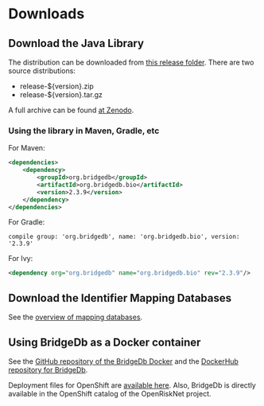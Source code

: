 # Downloads

## Download the Java Library

The distribution can be downloaded from [this release folder](https://github.com/bridgedb/BridgeDb/releases).
There are two source distributions:

 * release-${version}.zip
 * release-${version}.tar.gz

A full archive can be found [at Zenodo](https://zenodo.org/record/593034).

### Using the library in Maven, Gradle, etc

For Maven:

```xml
<dependencies>
    <dependency>
        <groupId>org.bridgedb</groupId>
        <artifactId>org.bridgedb.bio</artifactId>
        <version>2.3.9</version>
    </dependency>
</dependencies>
```

For Gradle:

```
compile group: 'org.bridgedb', name: 'org.bridgedb.bio', version: '2.3.9'
```

For Ivy:

```xml
<dependency org="org.bridgedb" name="org.bridgedb.bio" rev="2.3.9"/>
```

## Download the Identifier Mapping Databases

See the [overview of mapping databases](https://bridgedb.github.io/data/gene_database/).

## Using BridgeDb as a Docker container

See the [GitHub repository of the BridgeDb Docker](https://web.archive.org/web/20190824104419/https://github.com/bridgedb/docker)
and the [DockerHub repository for BridgeDb](https://web.archive.org/web/20190824104419/https://hub.docker.com/r/bigcatum/bridgedb/).

Deployment files for OpenShift are [available here](https://web.archive.org/web/20190824104419/https://github.com/OpenRiskNet/home/tree/master/openshift/deployments/bridgedb).
Also, BridgeDb is directly available in the OpenShift catalog of the OpenRiskNet project.

